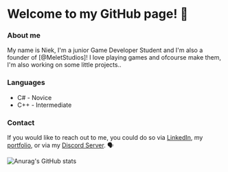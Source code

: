 # Welcome to my GitHub page! 👋

### About me
My name is Niek, I'm a junior Game Developer Student and I'm also a founder of [@MeletStudios]!
I love playing games and ofcourse make them, I'm also working on some little projects..

### Languages
+ C# - Novice
+ C++ - Intermediate

### Contact
If you would like to reach out to me, you could do so via [LinkedIn](https://www.linkedin.com/in/niek-melet-9a7255273/),
my [portfolio](https://niekmsoftware.github.io/portfolio/), or via my [Discord Server](https://discord.gg/rp9ajb3mj6). 🗣️

![Anurag's GitHub stats](https://github-readme-stats.vercel.app/api?username=NiekMSoftware&show_icons=true&theme=tokyonight)
